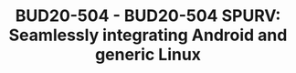 ---
categories:
- bud20
description: 'An oft-discussed topic is reducing the gap between Android and mainline
  Linux, particularly through the graphics stack. As both systems have grown and matured,
  Android has donated some of its graphical capabilities to mainline Linux systems,
  and equally Android has itself evolved to take advantage of new mainline Linux developments.
  This co-development of both systems allows hardware vendors to confidently develop
  a mainline-focused BSP for their platforms, supporting mass-volume Android as well
  as the broad long-tail capability of generic Linux, with a single development effort.<br><br>Over
  the years, Collabora has invested in this effort, including the upstreaming of Android''s
  explicit-fencing support, and the opening of drm_hwcomposer. Last year, we released
  SPURV to the community: a system which runs Android P applications in a container,
  displaying on to a Wayland-based generic Linux host system. Though SPURV was developed
  for a commercial client seeking to run Android applications inside their generic-Linux
  UI, SPURV is not an out-of-the-box polished product: rather, it is a continuation
  of our effort to bring the two worlds together.<br><br>The surface area and interactions
  of the Android APIs, and the difficulty of integrating them with a mainline Linux
  system, are well understood. This talk will not cover the ground of higher-level
  Android APIs such as contact management. This talk will focus on the issues specific
  to the graphics stack and low-level hardware enablement, focused on bridging the
  gap between Android and mainline-Linux systems. The differences between the two
  will be analysed and compared, and potential roadmaps for continued convergence
  discussed.'
image:
  featured: 'true'
  path: https://static.linaro.org/connect/bud20/images/BUD20-504.png
session_id: BUD20-504
session_speakers:
- speaker_bio: Daniel is the graphics lead at Collabora, working with Wayland/Weston,
    Mesa (including EGL/OpenGL ES/Vulkan), the Linux kernel DRM/KMS display and modesetting,
    GStreamer, and more. We improve the upstream open-source graphics experience,
    and help our customers make the most of it.
  speaker_company: Collabora
  speaker_image: http://avatars.sched.co/9/d5/7264739/avatar.jpg.320x320px.jpg?75f
  speaker_name: Daniel Stone
  speaker_position: Collabora Graphics Lead
  speaker_role: attendee, speaker
session_track: Android
tag: session
tags: Android
title: 'BUD20-504 - BUD20-504 SPURV: Seamlessly integrating Android and generic Linux'
---